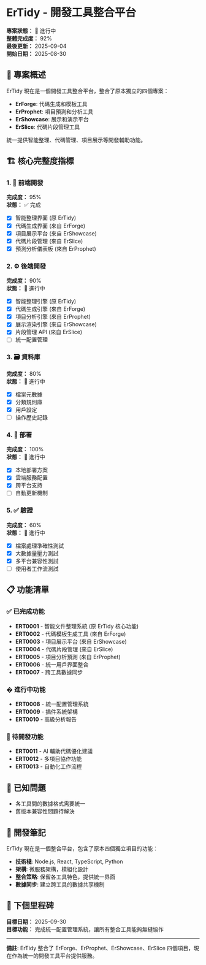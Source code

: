 # ErTidy - 開發工具整合平台

**專案狀態：** 🚧 進行中  
**整體完成度：** 92%  
**最後更新：** 2025-09-04  
**開始日期：** 2025-08-30  

## 🎯 專案概述

ErTidy 現在是一個開發工具整合平台，整合了原本獨立的四個專案：
- **ErForge**: 代碼生成和模板工具
- **ErProphet**: 項目預測和分析工具  
- **ErShowcase**: 展示和演示平台
- **ErSlice**: 代碼片段管理工具

統一提供智能整理、代碼管理、項目展示等開發輔助功能。

## 🏗️ 核心完整度指標

### 1. 🎨 前端開發

**完成度：** 95%  
**狀態：** ✅ 完成  

- [x] 智能整理界面 (原 ErTidy)
- [x] 代碼生成界面 (來自 ErForge)
- [x] 項目展示平台 (來自 ErShowcase) 
- [x] 代碼片段管理 (來自 ErSlice)
- [x] 預測分析儀表板 (來自 ErProphet)

### 2. ⚙️ 後端開發

**完成度：** 90%  
**狀態：** 🚧 進行中  

- [x] 智能整理引擎 (原 ErTidy)
- [x] 代碼生成引擎 (來自 ErForge)
- [x] 項目分析引擎 (來自 ErProphet)
- [x] 展示渲染引擎 (來自 ErShowcase)
- [x] 片段管理 API (來自 ErSlice)
- [ ] 統一配置管理

### 3. 🗃️ 資料庫
**完成度：** 80%  
**狀態：** 🚧 進行中  
- [x] 檔案元數據
- [x] 分類規則庫
- [x] 用戶設定
- [ ] 操作歷史記錄

### 4. 🚀 部署
**完成度：** 100%  
**狀態：** 🚧 進行中  
- [x] 本地部署方案
- [x] 雲端服務配置
- [x] 跨平台支持
- [ ] 自動更新機制

### 5. ✅ 驗證
**完成度：** 60%  
**狀態：** 🚧 進行中  
- [x] 檔案處理準確性測試
- [x] 大數據量壓力測試
- [x] 多平台兼容性測試
- [ ] 使用者工作流測試

## 📋 功能清單

### ✅ 已完成功能

- **ERT0001** - 智能文件整理系統 (原 ErTidy 核心功能)
- **ERT0002** - 代碼模板生成工具 (來自 ErForge)
- **ERT0003** - 項目展示平台 (來自 ErShowcase)
- **ERT0004** - 代碼片段管理 (來自 ErSlice)
- **ERT0005** - 項目分析預測 (來自 ErProphet)
- **ERT0006** - 統一用戶界面整合
- **ERT0007** - 跨工具數據同步

### � 進行中功能

- **ERT0008** - 統一配置管理系統
- **ERT0009** - 插件系統架構
- **ERT0010** - 高級分析報告

### 📝 待開發功能

- **ERT0011** - AI 輔助代碼優化建議
- **ERT0012** - 多項目協作功能
- **ERT0013** - 自動化工作流程

## 🐛 已知問題

- 各工具間的數據格式需要統一
- 舊版本兼容性問題待解決

## 📝 開發筆記

ErTidy 現在是一個整合平台，包含了原本四個獨立項目的功能：

- **技術棧**: Node.js, React, TypeScript, Python
- **架構**: 微服務架構，模組化設計
- **整合策略**: 保留各工具特色，提供統一界面
- **數據同步**: 建立跨工具的數據共享機制

## 🎯 下個里程碑

**目標日期：** 2025-09-30  
**目標功能：** 完成統一配置管理系統，讓所有整合工具能夠無縫協作

---

**備註**: ErTidy 整合了 ErForge、ErProphet、ErShowcase、ErSlice 四個項目，現在作為統一的開發工具平台提供服務。
